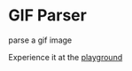 # GIF Parser

parse a gif image

Experience it at the [playground](https://humandetail.github.io/gif-parser/)
